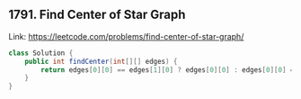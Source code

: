 ## 1791. Find Center of Star Graph
Link: https://leetcode.com/problems/find-center-of-star-graph/

```java
class Solution {
    public int findCenter(int[][] edges) {
        return edges[0][0] == edges[1][0] ? edges[0][0] : edges[0][0] == edges[1][1] ? edges[0][0] : edges[0][1];
    }
}

```